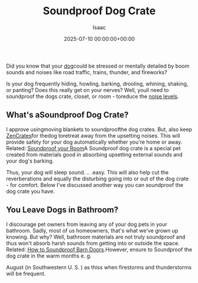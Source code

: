 ﻿---
title: Soundproof Dog Crate
description: Did you know that your dog could be stressed or mentally detailed by boom sounds and noises like road traffic, trains, thunder, and fireworks? Is your dog...
slug: /soundproof-dog-crate/
date: 2025-07-10 00:00:00+00:00
lastmod: 2025-07-10 00:00:00+03:00
author: Isaac
categories:

- Soundproofing
tags:

- soundproofing

- dog

- crate
layout: post
---

Did you know that your [dog](https://pestpolicy.com/best-dog-backpack-carrier-for-hiking/)could be stressed or mentally detailed by boom sounds and noises like road traffic, trains, thunder, and fireworks?

Is your dog frequently hiding, howling, barking, drooling, whining, shaking, or panting? Does this really get on your nerves? Well, youll need to soundproof the dogs crate, closet, or room - toreduce the [noise levels](https://ehs.yale.edu/sites/default/files/files/decibel-level-chart.pdf).

##  What's aSoundproof Dog Crate?

I approve usingmoving blankets to soundproofthe dog crates. But, also keep [ZenCrates](https://www.amazon.com/dp/B077GZ5Z8H/?tag=p-policy-20)for thedog toretreat away from the upsetting noises. This will provide safety for your dog automatically whether you're home or away. Related: [Soundproof your Room](https://pestpolicy.com/how-to-soundproof-a-room-cheaply/)A Soundproof dog crate is a special pet created from materials good in absorbing upsetting external sounds and your dog's barking.

Thus, your dog will sleep sound. .. .easy. This will also help cut the reverberations and equally the disturbing going into or out of the dog crate - for comfort. Below I've discussed another way you can soundproof the dog crate you have.

##  You Leave Dogs in Bathroom?

I discourage pet owners from leaving any of your dog pets in your bathroom. Sadly, most of us homeowners, that's what we've grown up knowing. But why? Well, bathroom materials are not truly soundproof and thus won't absorb harsh sounds from getting into or outside the space. Related: [How to Soundproof Barn Doors](https://pestpolicy.com/soundproof-barn-doors/).However, ensure to Soundproof the dog crate in the warm months e. g.

August (in Southwestern U. S. ) as thiss when firestorms and thunderstorms will be frequent.
